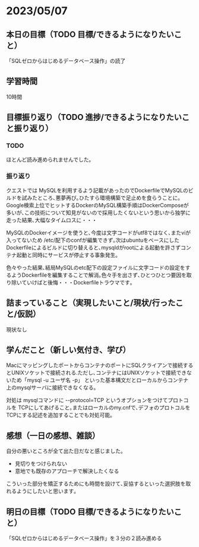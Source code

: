 # 2023/05/07
## 本日の目標（TODO 目標/できるようになりたいこと）
「SQLゼロからはじめるデータベース操作」の読了
## 学習時間
10時間
## 目標振り返り（TODO 進捗/できるようになりたいこと振り返り）
### TODO
ほとんど読み進められませんでした｡
### 振り返り
クエストでは MySQLを利用するよう記載があったのでDockerfileでMySQLのビルドを試みたところ､悪夢再び｡ひたすら環境構築で足止めを食らうことに｡Google検索上位でヒットするDockerのMySQL構築手順はDockerComposeが多いが､この技術について知見がないので採用したくないという思いから独学に走った結果､大幅なタイムロスに・・・

MySQLのDockerイメージを使うと､今度は文字コードがutf8ではなく､またviが入ってないため /etc/配下のconfが編集できず｡次はubuntuをベースにしたDockerfileによるビルドに切り替えると､mysqldがrootによる起動を許さずコンテナ起動と同時にサービスが停止する事象発生｡

色々やった結果､結局MySQLのetc配下の設定ファイルに文字コードの設定をするようDockerfileを編集することで解消｡色々手を出さず､ひとつひとつ要因を取り除いていけばと後悔・・・Dockerfileトラウマです｡
## 詰まっていること（実現したいこと/現状/行ったこと/仮説）
現状なし
## 学んだこと（新しい気付き、学び）
MacにマッピングしたポートからコンテナのポートにSQLクライアンで接続するとUNIXソケットで接続される.ただし､コンテナにはUNIXソケットで接続できないため「mysql -u ユーザ名 -p」 といった基本構文だとローカルからコンテナ上のmysqlサーバに接続できなくなる｡

対処は mysqlコマンドに --protocol=TCP というオプションをつけてプロトコルを TCPにしてあげること｡またはローカルのmy.cnfで､デフォのプロトコルをTCPにする記述を追加することでも対処可能｡
## 感想（一日の感想、雑談）
自分の悪いところが全て出た日だなと感じました｡
- 見切りをつけられない
- 意地でも既存のアプローチで解決したくなる

こういった部分を矯正するためにも時間を設けて､妥協するといった選択肢を取れるようにしたいと思います｡
## 明日の目標（TODO 目標/できるようになりたいこと）
「SQLゼロからはじめるデータベース操作」を３分の２読み進める